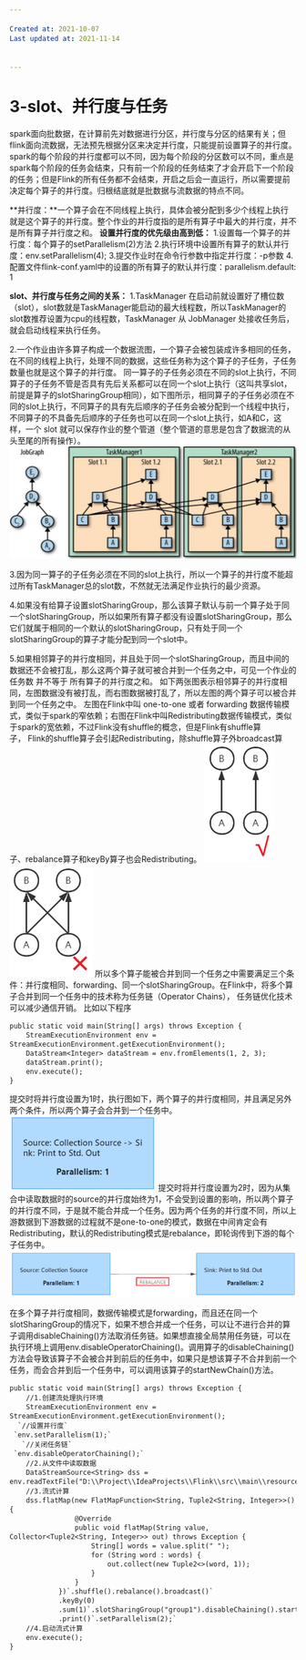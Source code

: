 ```yaml
---

Created at: 2021-10-07
Last updated at: 2021-11-14


---
```


# 3-slot、并行度与任务


spark面向批数据，在计算前先对数据进行分区，并行度与分区的结果有关；但flink面向流数据，无法预先根据分区来决定并行度，只能提前设置算子的并行度。spark的每个阶段的并行度都可以不同，因为每个阶段的分区数可以不同，重点是spark每个阶段的任务会结束，只有前一个阶段的任务结束了才会开启下一个阶段的任务；但是Flink的所有任务都不会结束，开启之后会一直运行，所以需要提前决定每个算子的并行度。归根结底就是批数据与流数据的特点不同。

**并行度：**一个算子会在不同线程上执行，具体会被分配到多少个线程上执行就是这个算子的并行度。整个作业的并行度指的是所有算子中最大的并行度，并不是所有算子并行度之和。
**设置并行度的优先级由高到低：**
1.设置每一个算子的并行度：每个算子的setParallelism(2)方法
2.执行环境中设置所有算子的默认并行度：env.setParallelism(4);
3.提交作业时在命令行参数中指定并行度：-p参数
4.配置文件flink-conf.yaml中的设置的所有算子的默认并行度：parallelism.default: 1

**slot、并行度与任务之间的关系：**
1.TaskManager 在启动前就设置好了槽位数（slot），slot数就是TaskManager能启动的最大线程数，所以TaskManager的slot数推荐设置为cpu的线程数，TaskManager 从 JobManager 处接收任务后，就会启动线程来执行任务。

2.一个作业由许多算子构成一个数据流图，一个算子会被包装成许多相同的任务，在不同的线程上执行，处理不同的数据，这些任务称为这个算子的子任务，子任务数量也就是这个算子的并行度。
同一算子的子任务必须在不同的slot上执行，不同算子的子任务不管是否具有先后关系都可以在同一个slot上执行（这叫共享slot，前提是算子的slotSharingGroup相同），如下图所示，相同算子的子任务必须在不同的slot上执行，不同算子的具有先后顺序的子任务会被分配到一个线程中执行，不同算子的不具备先后顺序的子任务也可以在同一个slot上执行，如A和C，这样，一个 slot 就可以保存作业的整个管道（整个管道的意思是包含了数据流的从头至尾的所有操作）。
![unknown_filename.png](./_resources/3-slot、并行度与任务.resources/unknown_filename.png)

3.因为同一算子的子任务必须在不同的slot上执行，所以一个算子的并行度不能超过所有TaskManager总的slot数，不然就无法满足作业执行的最少资源。

4.如果没有给算子设置slotSharingGroup，那么该算子默认与前一个算子处于同一个slotSharingGroup，所以如果所有算子都没有设置slotSharingGroup，那么它们就属于相同的一个默认的slotSharingGroup，只有处于同一个slotSharingGroup的算子才能分配到同一个slot中。

5.如果相邻算子的并行度相同，并且处于同一个slotSharingGroup，而且中间的数据还不会被打乱，那么这两个算子就可被合并到一个任务之中，可见一个作业的任务数 并不等于 所有算子的并行度之和。
如下两张图表示相邻算子的并行度相同，左图数据没有被打乱，而右图数据被打乱了，所以左图的两个算子可以被合并到同一个任务之中。
左图在Flink中叫 one-to-one 或者 forwarding 数据传输模式，类似于spark的窄依赖；右图在Flink中叫Redistributing数据传输模式，类似于spark的宽依赖，不过Flink没有shuffle的概念，但是Flink有shuffle算子， Flink的shuffle算子会引起Redistributing，除shuffle算子外broadcast算子、rebalance算子和keyBy算子也会Redistributing。
![unknown_filename.1.png](./_resources/3-slot、并行度与任务.resources/unknown_filename.1.png)  ![unknown_filename.2.png](./_resources/3-slot、并行度与任务.resources/unknown_filename.2.png)
所以多个算子能被合并到同一个任务之中需要满足三个条件：并行度相同、forwarding、同一个slotSharingGroup。在Flink中，将多个算子合并到同一个任务中的技术称为任务链（Operator Chains）， 任务链优化技术可以减少通信开销。
比如以下程序
```
public static void main(String[] args) throws Exception {
    StreamExecutionEnvironment env = StreamExecutionEnvironment.getExecutionEnvironment();
    DataStream<Integer> dataStream = env.fromElements(1, 2, 3);
    dataStream.print();
    env.execute();
}
```
提交时将并行度设置为1时，执行图如下，两个算子的并行度相同，并且满足另外两个条件，所以两个算子会合并到一个任务中。
![unknown_filename.3.png](./_resources/3-slot、并行度与任务.resources/unknown_filename.3.png)
提交时将并行度设置为2时，因为从集合中读取数据时的source的并行度始终为1，不会受到设置的影响，所以两个算子的并行度不同，于是就不能合并成一个任务。因为两个任务的并行度不同，所以上游数据到下游数据的过程就不是one-to-one的模式，数据在中间肯定会有Redistributing，默认的Redistributing模式是rebalance，即轮询传到下游的每个子任务中。
![unknown_filename.4.png](./_resources/3-slot、并行度与任务.resources/unknown_filename.4.png)

在多个算子并行度相同，数据传输模式是forwarding，而且还在同一个slotSharingGroup的情况下，如果不想合并成一个任务，可以让不进行合并的算子调用disableChaining()方法取消任务链。如果想直接全局禁用任务链，可以在执行环境上调用env.disableOperatorChaining()。调用算子的disableChaining()方法会导致该算子不会被合并到前后的任务中，如果只是想该算子不合并到前一个任务，而会合并到后一个任务中，可以调用该算子的startNewChain()方法。

```
public static void main(String[] args) throws Exception {
    //1.创建流处理执行环境
    StreamExecutionEnvironment env = StreamExecutionEnvironment.getExecutionEnvironment();
  `//设置并行度`
 `env.setParallelism(1);`
   `//关闭任务链`
 `env.disableOperatorChaining();`
    //2.从文件中读取数据
    DataStreamSource<String> dss = env.readTextFile("D:\\Project\\IdeaProjects\\Flink\\src\\main\\resources\\words.txt");
    //3.流式计算
    dss.flatMap(new FlatMapFunction<String, Tuple2<String, Integer>>() {
                @Override
                public void flatMap(String value, Collector<Tuple2<String, Integer>> out) throws Exception {
                    String[] words = value.split(" ");
                    for (String word : words) {
                        out.collect(new Tuple2<>(word, 1));
                    }
                }
            })`.shuffle().rebalance().broadcast()`
            .keyBy(0)
            .sum(1)`.slotSharingGroup("group1").disableChaining().startNewChain()`
            .print()`.setParallelism(2);`
    //4.启动流式计算
    env.execute();
}
```

